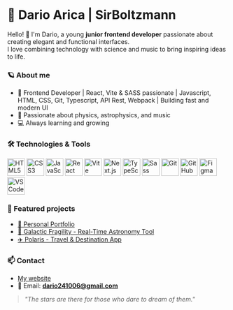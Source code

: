 # 🌌 Dario Arica | SirBoltzmann

Hello! 👋 I'm Dario, a young **junior frontend developer** passionate about creating elegant and functional interfaces.  
I love combining technology with science and music to bring inspiring ideas to life.

### 🪐 About me
- 🎨 Frontend Developer | React, Vite & SASS passionate | Javascript, HTML, CSS, Git, Typescript, API Rest, Webpack | Building fast and modern UI
- 🌠 Passionate about physics, astrophysics, and music
- 💻 Always learning and growing

### 🛠️ Technologies & Tools
<p>
  <img src="https://cdn.jsdelivr.net/gh/devicons/devicon/icons/html5/html5-original.svg" alt="HTML5" width="40" height="40"/>
  <img src="https://cdn.jsdelivr.net/gh/devicons/devicon/icons/css3/css3-original.svg" alt="CSS3" width="40" height="40"/>
  <img src="https://cdn.jsdelivr.net/gh/devicons/devicon/icons/javascript/javascript-original.svg" alt="JavaScript" width="40" height="40"/>
  <img src="https://cdn.jsdelivr.net/gh/devicons/devicon/icons/react/react-original.svg" alt="React" width="40" height="40"/>
  <img src="https://cdn.jsdelivr.net/gh/devicons/devicon/icons/vite/vite-original.svg" alt="Vite" width="40" height="40"/>
  <img src="https://cdn.jsdelivr.net/gh/devicons/devicon/icons/nextjs/nextjs-original.svg" alt="Next.js" width="40" height="40" style="background-color:white;"/>
  <img src="https://cdn.jsdelivr.net/gh/devicons/devicon/icons/typescript/typescript-original.svg" alt="TypeScript" width="40" height="40"/>
  <img src="https://cdn.jsdelivr.net/gh/devicons/devicon/icons/sass/sass-original.svg" alt="Sass" width="40" height="40"/>
  <img src="https://cdn.jsdelivr.net/gh/devicons/devicon/icons/git/git-original.svg" alt="Git" width="40" height="40"/>
  <img src="https://cdn.jsdelivr.net/gh/devicons/devicon/icons/github/github-original.svg" alt="GitHub" width="40" height="40"/>
  <img src="https://cdn.jsdelivr.net/gh/devicons/devicon/icons/figma/figma-original.svg" alt="Figma" width="40" height="40"/>
  <img src="https://cdn.jsdelivr.net/gh/devicons/devicon/icons/vscode/vscode-original.svg" alt="VSCode" width="40" height="40"/>
</p>


### 🚀 Featured projects
- [🌌 Personal Portfolio](https://darioaricav2.netlify.app/)
- [🌠 Galactic Fragility - Real-Time Astronomy Tool](https://galactic-fragility.netlify.app/)
- [✈️ Polaris - Travel & Destination App](https://polaris-team.netlify.app/)

### 📫 Contact
- [My website](https://darioaricav2.netlify.app/)
- 📧 Email: **dario241006@gmail.com**

> *"The stars are there for those who dare to dream of them."*
